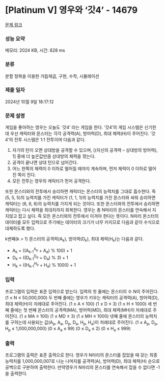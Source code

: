 # [Platinum V] 영우와 ‘갓4’ - 14679 

[문제 링크](https://www.acmicpc.net/problem/14679) 

### 성능 요약

메모리: 2024 KB, 시간: 828 ms

### 분류

분할 정복을 이용한 거듭제곱, 구현, 수학, 시뮬레이션

### 제출 일자

2024년 10월 9일 18:17:12

### 문제 설명

<p>게임을 좋아하는 영우는 오늘도 ‘갓4’ 라는 게임을 한다. ‘갓4’의 게임 시스템은 신기한데 우선 캐릭터와 몬스터는 각각 공격력(A), 방어력(D), 최대 체력(H)이 주어진다. ‘갓4’의 전투 시스템은 1:1 전투이며 다음과 같다.</p>

<ol>
	<li>자기의 턴이 오면 상대방을 공격할 수 있으며, [(자신의 공격력 – 상대방의 방어력), 1] 중에 더 높은값만큼 상대방의 체력을 깎는다.</li>
	<li>공격이 끝나면 상대 턴으로 넘어간다.</li>
	<li>어느 한쪽의 체력이 0 이하로 떨어질 때까지 계속하며, 먼저 체력이 0 이하로 떨어진 쪽이 진다.</li>
	<li>모든 전투는 영우의 캐릭터가 먼저 공격한다.</li>
</ol>

<p>또한 몬스터와의 전투에서 승리하면 캐릭터는 몬스터의 능력치를 그대로 흡수한다. 즉 (5, 5, 5)의 능력치를 가진 캐릭터가 (1, 1, 1)의 능력치를 가진 몬스터와 싸워 승리하면 캐릭터는 (6, 6, 6)의 능력치를 가지게 되는 것이다. 또한 몬스터와의 전투에서 승리하면 캐릭터는 다시 체력을 최대치까지 회복한다. 영우는 총 N마리의 몬스터를 연속해서 지지않고 잡고 싶다. 즉 모든 몬스터와의 전투에서 이겨야 한다는 뜻이다. N마리 몬스터의 데이터를 모두 입력으로 주기에는 데이터의 크기가 너무 커지므로 다음과 같이 수식으로 대체하도록 했다.</p>

<p>k번째(k > 1) 몬스터의 공격력(A<sub>k</sub>), 방어력(D<sub>k</sub>), 최대 체력(H<sub>k</sub>)는 다음과 같다.</p>

<ul>
	<li>A<sub>k</sub> = ((A<sub>k-1</sub><sup>A<sub>p</sub></sup> + A<sub>a</sub>) % 100) + 1</li>
	<li>D<sub>k</sub> = ((D<sub>k-1</sub><sup>D<sub>p</sub></sup> + D<sub>a</sub>) % 3) + 1</li>
	<li>H<sub>k</sub> = ((H<sub>k-1</sub><sup>H<sub>p</sub></sup> + H<sub>a</sub>) % 1000) + 1</li>
</ul>

### 입력 

 <p>프로그램의 입력은 표준 입력으로 받는다. 입력의 첫 줄에는 몬스터의 수 N이 주어진다. (1 ≤ N ≤ 50,000,000) 두 번째 줄에는 영우가 키우는 캐릭터의 공격력(A), 방어력(D), 최대 체력(H)이 차례대로 주어진다. (1 ≤ A ≤ 100) (1 ≤ D ≤ 3) (1 ≤ H ≤ 1000) 세 번째 줄에는 첫 번째 몬스터의 공격력(MA), 방어력(MD), 최대 체력(MH)이 차례대로 주어진다. (1 ≤ MA ≤ 100) (1 ≤ MD ≤ 3) (1 ≤ MH ≤ 1000) 넷째 줄에 몬스터의 능력치를 구하는데 사용되는 값(A<sub>p</sub>, A<sub>a</sub>, D<sub>p</sub>, D<sub>a</sub>, H<sub>p</sub>, H<sub>a</sub>)이 차례대로 주어진다. (1 ≤ A<sub>p</sub>, D<sub>p</sub>, H<sub>p</sub> ≤ 1,000,000,000) (0 ≤ A<sub>a</sub> ≤ 99) (0 ≤ D<sub>a</sub> ≤ 2) (0 ≤ H<sub>a</sub> ≤ 999) </p>

### 출력 

 <p>프로그램의 출력은 표준 출력으로 한다. 영우가 N마리의 몬스터를 잡았을 때 갖는 최종 능력치를 1,000,000,007로 나눈 나머지를 공격력(A), 방어력(D), 최대 체력(H) 순으로 공백으로 구분하여 출력한다. 만약영우가 N마리의 몬스터를 연속해서 잡을 수 없다면 -1을 출력한다. </p>

